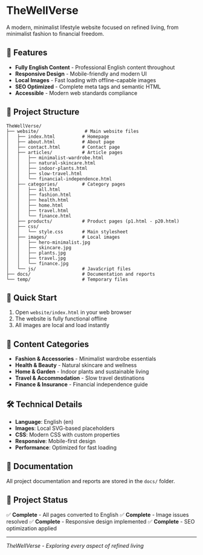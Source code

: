# TheWellVerse

A modern, minimalist lifestyle website focused on refined living, from minimalist fashion to financial freedom.

## 🌟 Features

- **Fully English Content** - Professional English content throughout
- **Responsive Design** - Mobile-friendly and modern UI
- **Local Images** - Fast loading with offline-capable images
- **SEO Optimized** - Complete meta tags and semantic HTML
- **Accessible** - Modern web standards compliance

## 📁 Project Structure

```
TheWellVerse/
├── website/                 # Main website files
│   ├── index.html          # Homepage
│   ├── about.html          # About page
│   ├── contact.html        # Contact page
│   ├── articles/           # Article pages
│   │   ├── minimalist-wardrobe.html
│   │   ├── natural-skincare.html
│   │   ├── indoor-plants.html
│   │   ├── slow-travel.html
│   │   └── financial-independence.html
│   ├── categories/         # Category pages
│   │   ├── all.html
│   │   ├── fashion.html
│   │   ├── health.html
│   │   ├── home.html
│   │   ├── travel.html
│   │   └── finance.html
│   ├── products/           # Product pages (p1.html - p20.html)
│   ├── css/
│   │   └── style.css       # Main stylesheet
│   ├── images/             # Local images
│   │   ├── hero-minimalist.jpg
│   │   ├── skincare.jpg
│   │   ├── plants.jpg
│   │   ├── travel.jpg
│   │   └── finance.jpg
│   └── js/                 # JavaScript files
├── docs/                   # Documentation and reports
└── temp/                   # Temporary files
```

## 🚀 Quick Start

1. Open `website/index.html` in your web browser
2. The website is fully functional offline
3. All images are local and load instantly

## 📝 Content Categories

- **Fashion & Accessories** - Minimalist wardrobe essentials
- **Health & Beauty** - Natural skincare and wellness
- **Home & Garden** - Indoor plants and sustainable living
- **Travel & Accommodation** - Slow travel destinations
- **Finance & Insurance** - Financial independence guide

## 🛠️ Technical Details

- **Language**: English (en)
- **Images**: Local SVG-based placeholders
- **CSS**: Modern CSS with custom properties
- **Responsive**: Mobile-first design
- **Performance**: Optimized for fast loading

## 📄 Documentation

All project documentation and reports are stored in the `docs/` folder.

## 🎯 Project Status

✅ **Complete** - All pages converted to English
✅ **Complete** - Image issues resolved
✅ **Complete** - Responsive design implemented
✅ **Complete** - SEO optimization applied

---

*TheWellVerse - Exploring every aspect of refined living*

